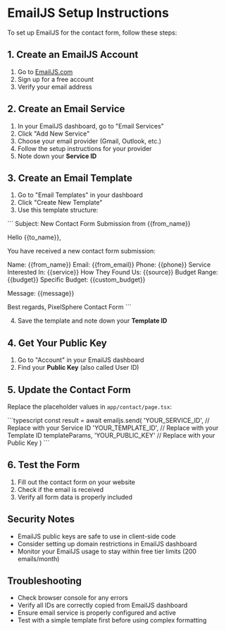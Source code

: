 # EmailJS Setup Instructions

To set up EmailJS for the contact form, follow these steps:

## 1. Create an EmailJS Account
1. Go to [EmailJS.com](https://www.emailjs.com/)
2. Sign up for a free account
3. Verify your email address

## 2. Create an Email Service
1. In your EmailJS dashboard, go to "Email Services"
2. Click "Add New Service"
3. Choose your email provider (Gmail, Outlook, etc.)
4. Follow the setup instructions for your provider
5. Note down your **Service ID**

## 3. Create an Email Template
1. Go to "Email Templates" in your dashboard
2. Click "Create New Template"
3. Use this template structure:

\`\`\`
Subject: New Contact Form Submission from {{from_name}}

Hello {{to_name}},

You have received a new contact form submission:

Name: {{from_name}}
Email: {{from_email}}
Phone: {{phone}}
Service Interested In: {{service}}
How They Found Us: {{source}}
Budget Range: {{budget}}
Specific Budget: {{custom_budget}}

Message:
{{message}}

Best regards,
PixelSphere Contact Form
\`\`\`

4. Save the template and note down your **Template ID**

## 4. Get Your Public Key
1. Go to "Account" in your EmailJS dashboard
2. Find your **Public Key** (also called User ID)

## 5. Update the Contact Form
Replace the placeholder values in `app/contact/page.tsx`:

\`\`\`typescript
const result = await emailjs.send(
  'YOUR_SERVICE_ID',    // Replace with your Service ID
  'YOUR_TEMPLATE_ID',   // Replace with your Template ID
  templateParams,
  'YOUR_PUBLIC_KEY'     // Replace with your Public Key
)
\`\`\`

## 6. Test the Form
1. Fill out the contact form on your website
2. Check if the email is received
3. Verify all form data is properly included

## Security Notes
- EmailJS public keys are safe to use in client-side code
- Consider setting up domain restrictions in EmailJS dashboard
- Monitor your EmailJS usage to stay within free tier limits (200 emails/month)

## Troubleshooting
- Check browser console for any errors
- Verify all IDs are correctly copied from EmailJS dashboard
- Ensure email service is properly configured and active
- Test with a simple template first before using complex formatting
